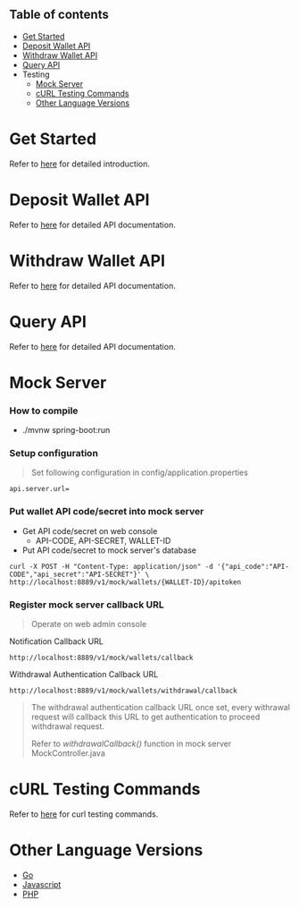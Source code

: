 <a name="table-of-contents"></a>
## Table of contents

- [Get Started](#get-started)
- [Deposit Wallet API](#deposit-wallet-api)
- [Withdraw Wallet API](#withdraw-wallet-api)
- [Query API](#query-api)
- Testing
	- [Mock Server](#mock-server)
	- [cURL Testing Commands](#curl-testing-commands)
	- [Other Language Versions](#other-language-versions)

<a name="get-started"></a>
# Get Started

Refer to [here](https://github.com/rollingames/wallet-api-mock-server-java#get-started) for detailed introduction.

<a name="deposit-wallet-api"></a>
# Deposit Wallet API

Refer to [here](https://github.com/rollingames/wallet-api-mock-server-java#create-deposit-wallet-addresses) for detailed API documentation.

<a name="withdraw-wallet-api"></a>
# Withdraw Wallet API

Refer to [here](https://github.com/rollingames/wallet-api-mock-server-java#withdraw) for detailed API documentation.

<a name="query-api"></a>
# Query API

Refer to [here](https://github.com/rollingames/wallet-api-mock-server-java#query-api-token-status) for detailed API documentation.

<a name="mock-server"></a>
# Mock Server

### How to compile
- ./mvnw spring-boot:run

### Setup configuration
>	Set following configuration in config/application.properties

```
api.server.url=
```

### Put wallet API code/secret into mock server
-	Get API code/secret on web console
	-	API-CODE, API-SECRET, WALLET-ID
- 	Put API code/secret to mock server's database

```
curl -X POST -H "Content-Type: application/json" -d '{"api_code":"API-CODE","api_secret":"API-SECRET"}' \
http://localhost:8889/v1/mock/wallets/{WALLET-ID}/apitoken
```

### Register mock server callback URL
>	Operate on web admin console

Notification Callback URL

```
http://localhost:8889/v1/mock/wallets/callback
```
Withdrawal Authentication Callback URL

```
http://localhost:8889/v1/mock/wallets/withdrawal/callback
```

> The withdrawal authentication callback URL once set, every withrawal request will callback this URL to get authentication to proceed withdrawal request.
> 
> Refer to *withdrawalCallback()* function in mock server MockController.java

<a name="curl-testing-commands"></a>
# cURL Testing Commands

Refer to [here](https://github.com/rollingames/wallet-api-mock-server-java#curl-testing-commands) for curl testing commands.

<a name="other-language-versions"></a>
# Other Language Versions
- [Go](https://github.com/rollingames/wallet-api-mock-server)
- [Javascript](https://github.com/rollingames/wallet-api-mock-server-javascript)
- [PHP](https://github.com/rollingames/wallet-api-mock-server-php)

